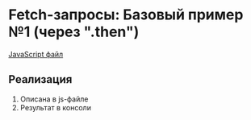 # Fetch-запросы: Базовый пример №1 (через ".then")

[JavaScript файл](main.js)

## Реализация
1. Описана в js-файле
2. Результат в консоли